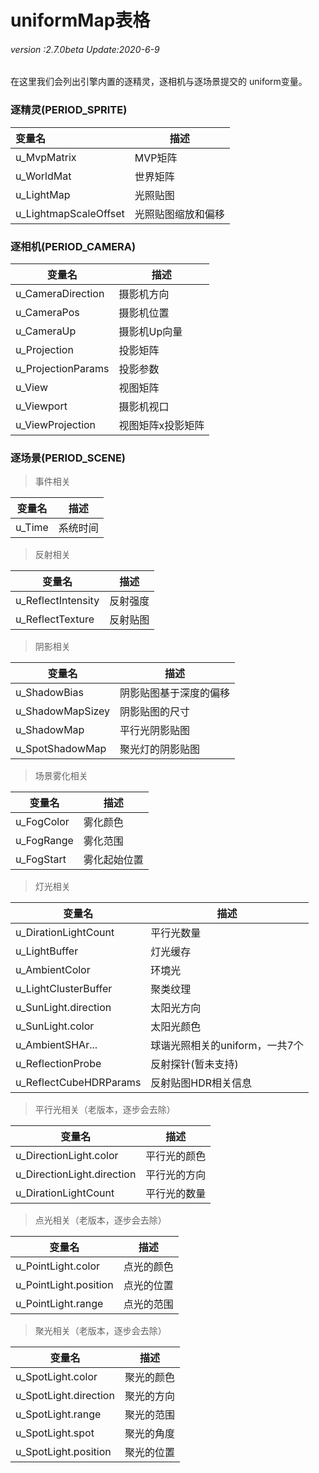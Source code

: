 # uniformMap表格

###### *version :2.7.0beta   Update:2020-6-9*

在这里我们会列出引擎内置的逐精灵，逐相机与逐场景提交的 uniform变量。

### 逐精灵(PERIOD_SPRITE)

| 变量名                   | 描述        |
| :-------------------- | --------- |
| u_MvpMatrix           | MVP矩阵     |
| u_WorldMat            | 世界矩阵      |
| u_LightMap            | 光照贴图      |
| u_LightmapScaleOffset | 光照贴图缩放和偏移 |

### 逐相机(PERIOD_CAMERA)

| 变量名                | 描述        |
| ------------------ | --------- |
| u_CameraDirection  | 摄影机方向     |
| u_CameraPos        | 摄影机位置     |
| u_CameraUp         | 摄影机Up向量   |
| u_Projection       | 投影矩阵      |
| u_ProjectionParams | 投影参数      |
| u_View             | 视图矩阵      |
| u_Viewport         | 摄影机视口     |
| u_ViewProjection   | 视图矩阵x投影矩阵 |

### 逐场景(PERIOD_SCENE)

> 事件相关

| 变量名    | 描述   |
| ------ | ---- |
| u_Time | 系统时间 |

> 反射相关

| 变量名                | 描述   |
| ------------------ | ---- |
| u_ReflectIntensity | 反射强度 |
| u_ReflectTexture   | 反射贴图 |

> 阴影相关

| 变量名              | 描述          |
| ---------------- | ----------- |
| u_ShadowBias     | 阴影贴图基于深度的偏移 |
| u_ShadowMapSizey | 阴影贴图的尺寸     |
| u_ShadowMap      | 平行光阴影贴图     |
| u_SpotShadowMap  | 聚光灯的阴影贴图    |

> 场景雾化相关

| 变量名        | 描述     |
| ---------- | ------ |
| u_FogColor | 雾化颜色   |
| u_FogRange | 雾化范围   |
| u_FogStart | 雾化起始位置 |

> 灯光相关

| 变量名                    | 描述                  |
| ---------------------- | ------------------- |
| u_DirationLightCount   | 平行光数量               |
| u_LightBuffer          | 灯光缓存                |
| u_AmbientColor         | 环境光                 |
| u_LightClusterBuffer   | 聚类纹理                |
| u_SunLight.direction   | 太阳光方向               |
| u_SunLight.color       | 太阳光颜色               |
| u_AmbientSHAr...       | 球谐光照相关的uniform，一共7个 |
| u_ReflectionProbe      | 反射探针(暂未支持)          |
| u_ReflectCubeHDRParams | 反射贴图HDR相关信息         |

> 平行光相关（老版本，逐步会去除）

| 变量名                        | 描述     |
| -------------------------- | ------ |
| u_DirectionLight.color     | 平行光的颜色 |
| u_DirectionLight.direction | 平行光的方向 |
| u_DirationLightCount       | 平行光的数量 |

> 点光相关（老版本，逐步会去除）

| 变量名                   | 描述    |
| --------------------- | ----- |
| u_PointLight.color    | 点光的颜色 |
| u_PointLight.position | 点光的位置 |
| u_PointLight.range    | 点光的范围 |

> 聚光相关（老版本，逐步会去除）

| 变量名                   | 描述    |
| --------------------- | ----- |
| u_SpotLight.color     | 聚光的颜色 |
| u_SpotLight.direction | 聚光的方向 |
| u_SpotLight.range     | 聚光的范围 |
| u_SpotLight.spot      | 聚光的角度 |
| u_SpotLight.position  | 聚光的位置 |

